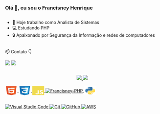### Olá 👋, eu sou o Francisney Henrique

##

<!--
**francisneyh/francisneyh** is a ✨ _special_ ✨ repository because its `README.md` (this file) appears on your GitHub profile.

Here are some ideas to get you started:

- 🔭 I’m currently working on ...
- 🌱 I’m currently learning ...
- 👯 I’m looking to collaborate on ...
- 🤔 I’m looking for help with ...
- 💬 Ask me about ...
- 📫 How to reach me: ...
- 😄 Pronouns: ...
- ⚡ Fun fact: ...
-->

- 🔭 Hoje trabalho como Analista de Sistemas
- 💻 Estudando PHP
- 🔒 Apaixonado por Segurança da Informação e redes de computadores

##

📫 Contato 👇
<div>
  <a href = "mailto:francisneyh@gmail.com"><img src="https://img.shields.io/badge/Gmail-D14836?style=for-the-badge&logo=gmail&logoColor=white"></a>
  <a href="https://www.linkedin.com/in/francisney-henrique-balbino-ferreira-65571a70/" target="_blank"><img src="https://img.shields.io/badge/-LinkedIn-%230077B5?style=for-the-badge&logo=linkedin&logoColor=white" target="_blank"></a> 
</div>

##



<div align="center">
  <a href="https://github.com/francisneyh">
  <img height="180em" src="https://github-readme-stats.vercel.app/api?username=francisneyh&show_icons=true&theme=dracula&include_all_commits=true&count_private=true"/>
  <img height="180em" src="https://github-readme-stats.vercel.app/api/top-langs/?username=francisneyh&layout=compact&langs_count=7&theme=dracula"/>
</div>

<div style="display: inline_block"><br>
  <img align="center" alt="Francisney-HTML" height="30" width="40" src="https://raw.githubusercontent.com/devicons/devicon/master/icons/html5/html5-original.svg">
  <img align="center" alt="Francisney-CSS" height="30" width="40" src="https://raw.githubusercontent.com/devicons/devicon/master/icons/css3/css3-original.svg">
  <img align="center" alt="Francisney-JS" height="30" width="40" src="https://raw.githubusercontent.com/devicons/devicon/master/icons/javascript/javascript-plain.svg">   
  <img align="center"  alt="Francisney-PHP" height="30" width="40" src="https://cdn.jsdelivr.net/gh/devicons/devicon/icons/php/php-original.svg"/>  
  <img align="center" alt="Francisney-Python" height="30" width="40" src="https://raw.githubusercontent.com/devicons/devicon/master/icons/python/python-original.svg">
</div>
  
##
 
![Visual Studio Code](https://img.shields.io/badge/Visual%20Studio%20Code-0078d7.svg?style=for-the-badge&logo=visual-studio-code&logoColor=white)
![Git](https://img.shields.io/badge/git-%23F05033.svg?style=for-the-badge&logo=git&logoColor=white)
![GitHub](https://img.shields.io/badge/github-%23121011.svg?style=for-the-badge&logo=github&logoColor=white)
![AWS](https://img.shields.io/badge/AWS-%23FF9900.svg?style=for-the-badge&logo=amazon-aws&logoColor=white)

<div> 
 <!-- ![Snake animation](https://github.com/rafaballerini/francisneyh/blob/output/github-contribution-grid-snake.svg) --> 
</div>
